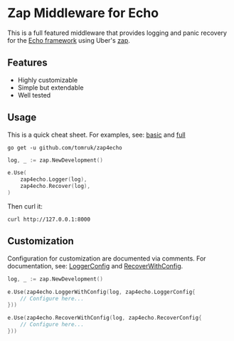 # Zap Middleware for Echo

This is a full featured middleware that provides logging and panic recovery for the [Echo framework](https://github.com/labstack/echo) using Uber's [zap](https://github.com/uber-go/zap).

## Features

- Highly customizable
- Simple but extendable
- Well tested

## Usage

This is a quick cheat sheet. For examples, see: [basic](_examples/basic/main.go) and [full](_examples/full/main.go)

```shell
go get -u github.com/tomruk/zap4echo
```

```go
log, _ := zap.NewDevelopment()

e.Use(
    zap4echo.Logger(log),
    zap4echo.Recover(log),
)
```

Then curl it:
```shell
curl http://127.0.0.1:8000
```

## Customization

Configuration for customization are documented via comments. For documentation, see: [LoggerConfig](https://pkg.go.dev/github.com/tomruk/zap4echo#LoggerConfig) and [RecoverWithConfig](https://pkg.go.dev/github.com/tomruk/zap4echo#RecoverWithConfig).

```go
log, _ := zap.NewDevelopment()

e.Use(zap4echo.LoggerWithConfig(log, zap4echo.LoggerConfig{
    // Configure here...
}))

e.Use(zap4echo.RecoverWithConfig(log, zap4echo.RecoverConfig{
    // Configure here...
}))
```
